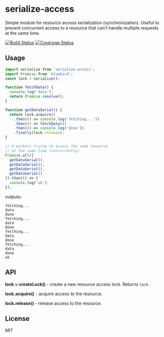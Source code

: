 # serialize-access

Simple module for resource access serialization (synchronization). Useful to prevent concurrent access to a resource that can't handle multiple requests at the same time.

[![Build Status](https://travis-ci.org/iefserge/serialize-access.svg?branch=master)](https://travis-ci.org/iefserge/serialize-access)
[![Coverage Status](https://coveralls.io/repos/github/iefserge/serialize-access/badge.svg?branch=master)](https://coveralls.io/github/iefserge/serialize-access?branch=master)

## Usage

```js
import serialize from 'serialize-access';
import Promise from 'bluebird';
const lock = serialize();

function fetchData() {
  console.log('data');
  return Promise.resolve();
}

function getDataSerial() {
  return lock.acquire()
    .then(() => console.log('fetching...'))
    .then(() => fetchData())
    .then(() => console.log('done'))
    .finally(lock.release);
}

// 4 workers trying to access the same resource
// at the same time (concurrently)
Promise.all([
  getDataSerial(),
  getDataSerial(),
  getDataSerial(),
  getDataSerial()
]).then(() => {
  console.log('ok');
});
```

outputs:

```
fetching...
data
done
fetching...
data
done
fetching...
data
done
fetching...
data
done
ok
```

## API

**lock = createLock()** - create a new resource access lock. Returns `lock`.

**lock.acquire()** - acquire access to the resource.

**lock.release()** - release access to the resource.

## License

MIT
